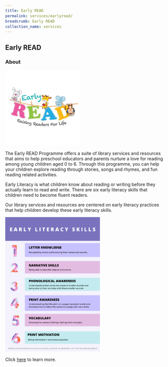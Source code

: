 ```yaml
---
title: Early READ
permalink: services/earlyread/
breadcrumb: Early READ
collection_name: services
---
```

## **Early READ**

### **About**

<img src="/images/earlyread-logo.jpg" alt="Early Read" style="width: 15rem;">

The Early READ Programme offers a suite of library services and resources that aims to help preschool educators and parents nurture a love for reading among young children aged 0 to 6. Through this programme, you can help your children explore reading through stories, songs and rhymes, and fun reading related activities.

Early Literacy is what children know about reading or writing before they actually learn to read and write. There are six early literacy skills that children need to become fluent readers.

Our library services and resources are centered on early literacy practices that help children develop these early literacy skills. 

<img src="/images/earlyliteracyskills.png" alt="Early Literacy Skills" style="width:60%">

Click [here](/diy-resources/preschool/preschool-main) to learn more.
